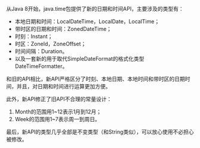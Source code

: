 从Java 8开始，java.time包提供了新的日期和时间API，主要涉及的类型有：

* 本地日期和时间：LocalDateTime，LocalDate，LocalTime；
* 带时区的日期和时间：ZonedDateTime；
* 时刻：Instant；
* 时区：ZoneId，ZoneOffset；
* 时间间隔：Duration。
* 以及一套新的用于取代SimpleDateFormat的格式化类型DateTimeFormatter。

和旧的API相比，新API严格区分了时刻、本地日期、本地时间和带时区的日期时间，并且，对日期和时间进行运算更加方便。

此外，新API修正了旧API不合理的常量设计：

1. Month的范围用1~12表示1月到12月；
2. Week的范围用1~7表示周一到周日。

最后，新API的类型几乎全部是不变类型（和String类似），可以放心使用不必担心被修改。
